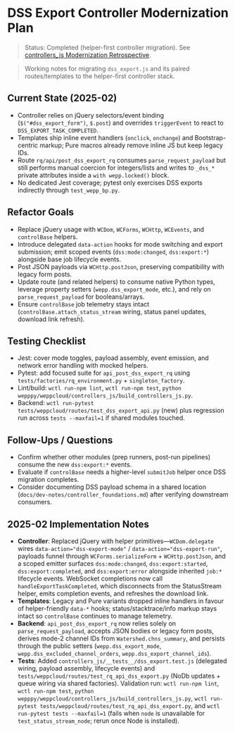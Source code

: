 # DSS Export Controller Modernization Plan
> Status: Completed (helper-first controller migration). See [controllers_js Modernization Retrospective](./controllers_js_jquery_retro.md).

> Working notes for migrating `dss_export.js` and its paired routes/templates to the helper-first controller stack.

## Current State (2025-02)
- Controller relies on jQuery selectors/event binding (`$("#dss_export_form")`, `$.post`) and overrides `triggerEvent` to react to `DSS_EXPORT_TASK_COMPLETED`.
- Templates ship inline event handlers (`onclick`, `onchange`) and Bootstrap-centric markup; Pure macros already remove inline JS but keep legacy IDs.
- Route `rq/api/post_dss_export_rq` consumes `parse_request_payload` but still performs manual coercion for integers/lists and writes to `_dss_*` private attributes inside a `with wepp.locked()` block.
- No dedicated Jest coverage; pytest only exercises DSS exports indirectly through `test_wepp_bp.py`.

## Refactor Goals
- Replace jQuery usage with `WCDom`, `WCForms`, `WCHttp`, `WCEvents`, and `controlBase` helpers.
- Introduce delegated `data-action` hooks for mode switching and export submission; emit scoped events (`dss:mode:changed`, `dss:export:*`) alongside base job lifecycle events.
- Post JSON payloads via `WCHttp.postJson`, preserving compatibility with legacy form posts.
- Update route (and related helpers) to consume native Python types, leverage property setters (`wepp.dss_export_mode`, etc.), and rely on `parse_request_payload` for booleans/arrays.
- Ensure `controlBase` job telemetry stays intact (`controlBase.attach_status_stream` wiring, status panel updates, download link refresh).

## Testing Checklist
- Jest: cover mode toggles, payload assembly, event emission, and network error handling with mocked helpers.
- Pytest: add focused suite for `api_post_dss_export_rq` using `tests/factories/rq_environment.py` + `singleton_factory`.
- Lint/build: `wctl run-npm lint`, `wctl run-npm test`, `python wepppy/weppcloud/controllers_js/build_controllers_js.py`.
- Backend: `wctl run-pytest tests/weppcloud/routes/test_dss_export_api.py` (new) plus regression run across `tests --maxfail=1` if shared modules touched.

## Follow-Ups / Questions
- Confirm whether other modules (prep runners, post-run pipelines) consume the new `dss:export:*` events.
- Evaluate if `controlBase` needs a higher-level `submitJob` helper once DSS migration completes.
- Consider documenting DSS payload schema in a shared location (`docs/dev-notes/controller_foundations.md`) after verifying downstream consumers.

## 2025-02 Implementation Notes
- **Controller**: Replaced jQuery with helper primitives—`WCDom.delegate` wires `data-action="dss-export-mode"` / `data-action="dss-export-run"`, payloads funnel through `WCForms.serializeForm` + `WCHttp.postJson`, and a scoped emitter surfaces `dss:mode:changed`, `dss:export:started`, `dss:export:completed`, and `dss:export:error` alongside inherited `job:*` lifecycle events. WebSocket completions now call `handleExportTaskCompleted`, which disconnects from the StatusStream helper, emits completion events, and refreshes the download link.
- **Templates**: Legacy and Pure variants dropped inline handlers in favour of helper-friendly `data-*` hooks; status/stacktrace/info markup stays intact so `controlBase` continues to manage telemetry.
- **Backend**: `api_post_dss_export_rq` now relies solely on `parse_request_payload`, accepts JSON bodies or legacy form posts, derives mode-2 channel IDs from `Watershed.chns_summary`, and persists through the public setters (`wepp.dss_export_mode`, `wepp.dss_excluded_channel_orders`, `wepp.dss_export_channel_ids`).
- **Tests**: Added `controllers_js/__tests__/dss_export.test.js` (delegated wiring, payload assembly, lifecycle events) and `tests/weppcloud/routes/test_rq_api_dss_export.py` (NoDb updates + queue wiring via shared factories). Validation run: `wctl run-npm lint`, `wctl run-npm test`, `python wepppy/weppcloud/controllers_js/build_controllers_js.py`, `wctl run-pytest tests/weppcloud/routes/test_rq_api_dss_export.py`, and `wctl run-pytest tests --maxfail=1` (fails when `node` is unavailable for `test_status_stream_node`; rerun once Node is installed).
